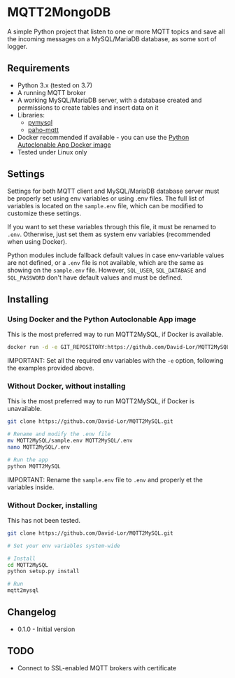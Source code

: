 # MQTT2MongoDB

A simple Python project that listen to one or more MQTT topics and save all the incoming messages on a MySQL/MariaDB database, as some sort of logger.

## Requirements

- Python 3.x (tested on 3.7)
- A running MQTT broker
- A working MySQL/MariaDB server, with a database created and permissions to create tables and insert data on it
- Libraries:
    * [pymysql](https://github.com/PyMySQL/PyMySQL)
    * [paho-mqtt](https://pypi.org/project/paho-mqtt)
- Docker recommended if available - you can use the [Python Autoclonable App Docker image](https://hub.docker.com/r/davidlor/python-autoclonable-app)
- Tested under Linux only

## Settings

Settings for both MQTT client and MySQL/MariaDB database server must be properly set using env variables or using .env files.
The full list of variables is located on the `sample.env` file, which can be modified to customize these settings.

If you want to set these variables through this file, it must be renamed to `.env`.
Otherwise, just set them as system env variables (recommended when using Docker).

Python modules include fallback default values in case env-variable values are not defined, or a `.env` file is not available, which are the same as showing on the `sample.env` file.
However, `SQL_USER`, `SQL_DATABASE` and `SQL_PASSWORD` don't have default values and must be defined.

## Installing

### Using Docker and the Python Autoclonable App image

This is the most preferred way to run MQTT2MySQL, if Docker is available.

```bash
docker run -d -e GIT_REPOSITORY:https://github.com/David-Lor/MQTT2MySQL.git -e SQL_USER:root -e SQL_PASS:1234 -e SQL_DATABASE:mqtt --name mqtt2mysql davidlor/python-autoclonable-app
```
IMPORTANT: Set all the required env variables with the `-e` option, following the examples provided above.

### Without Docker, without installing

This is the most preferred way to run MQTT2MySQL, if Docker is unavailable.

```bash
git clone https://github.com/David-Lor/MQTT2MySQL.git

# Rename and modify the .env file
mv MQTT2MySQL/sample.env MQTT2MySQL/.env
nano MQTT2MySQL/.env

# Run the app
python MQTT2MySQL
```
IMPORTANT: Rename the `sample.env` file to `.env` and properly et the variables inside.

### Without Docker, installing

This has not been tested.

```bash
git clone https://github.com/David-Lor/MQTT2MySQL.git

# Set your env variables system-wide

# Install
cd MQTT2MySQL
python setup.py install

# Run
mqtt2mysql
```

## Changelog

- 0.1.0 - Initial version

## TODO

- Connect to SSL-enabled MQTT brokers with certificate
